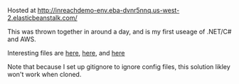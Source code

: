 Hosted at http://inreachdemo-env.eba-dvnr5nnq.us-west-2.elasticbeanstalk.com/

This was thrown together in around a day, and is my first useage of .NET/C# and AWS. 

Interesting files are [here](https://github.com/romanbog/InReachDemo/blob/master/InReachDemo/Models/FileModel.cs), [here](https://github.com/romanbog/InReachDemo/blob/master/InReachDemo/Controllers/HomeController.cs), and [here](https://github.com/romanbog/InReachDemo/blob/master/InReachDemo/Views/Home/Index.cshtml)

Note that because I set up gitignore to ignore config files, this solution likley won't work when cloned.
